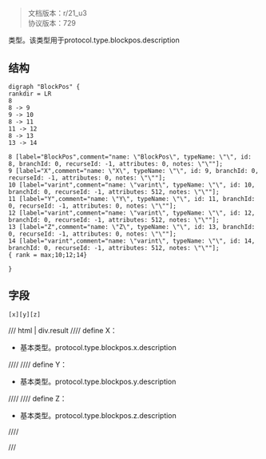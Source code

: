 # <!-- md:samp BlockPos -->

> 文档版本：r/21_u3<br/>协议版本：729

<!-- md:samp BlockPos -->类型。该类型用于protocol.type.blockpos.description

## 结构

```viz
digraph "BlockPos" {
rankdir = LR
8
8 -> 9
9 -> 10
8 -> 11
11 -> 12
8 -> 13
13 -> 14

8 [label="BlockPos",comment="name: \"BlockPos\", typeName: \"\", id: 8, branchId: 0, recurseId: -1, attributes: 0, notes: \"\""];
9 [label="X",comment="name: \"X\", typeName: \"\", id: 9, branchId: 0, recurseId: -1, attributes: 0, notes: \"\""];
10 [label="varint",comment="name: \"varint\", typeName: \"\", id: 10, branchId: 0, recurseId: -1, attributes: 512, notes: \"\""];
11 [label="Y",comment="name: \"Y\", typeName: \"\", id: 11, branchId: 0, recurseId: -1, attributes: 0, notes: \"\""];
12 [label="varint",comment="name: \"varint\", typeName: \"\", id: 12, branchId: 0, recurseId: -1, attributes: 512, notes: \"\""];
13 [label="Z",comment="name: \"Z\", typeName: \"\", id: 13, branchId: 0, recurseId: -1, attributes: 0, notes: \"\""];
14 [label="varint",comment="name: \"varint\", typeName: \"\", id: 14, branchId: 0, recurseId: -1, attributes: 512, notes: \"\""];
{ rank = max;10;12;14}

}

```

## 字段

```title='BlockPos'
[x][y][z]
```

/// html | div.result
//// define
X：<!-- md:samp varint -->

- 基本类型。protocol.type.blockpos.x.description


////
//// define
Y：<!-- md:samp varint -->

- 基本类型。protocol.type.blockpos.y.description


////
//// define
Z：<!-- md:samp varint -->

- 基本类型。protocol.type.blockpos.z.description


////

///

